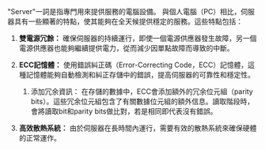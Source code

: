 "Server"一詞是指專門用來提供服務的電腦設備。
與個人電腦（PC）相比，伺服器具有一些顯著的特點，使其能夠在全天候提供穩定的服務。這些特點包括：

1. **雙電源冗餘：** 確保伺服器的持續運行，即使一個電源供應器發生故障，另一個電源供應器也能夠繼續提供電力，從而減少因單點故障而導致的中斷。
    
2. **ECC記憶體：** 使用錯誤糾正碼（Error-Correcting Code，ECC）記憶體，這種記憶體能夠自動檢測和糾正存儲中的錯誤，提高伺服器的可靠性和穩定性。                    
	1. 添加冗余資訊： 在存儲的數據中，ECC會添加額外的冗余位元組（parity bits）。這些冗余位元組包含了有關數據位元組的額外信息。讀取階段時，會將讀取bit和parity bits做比對，若是相同即代表沒有錯誤。
	
3. **高效散熱系統：** 由於伺服器在長時間內運行，需要有效的散熱系統來確保硬體的正常運作。